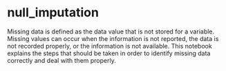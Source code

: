 # null_imputation
Missing data is defined as the data value that is not stored for a variable. Missing values can occur when the information is not reported, the data is not recorded properly, or the information is not available.  This notebook explains the steps that should be taken in order to identify missing data correctly and deal with them properly.
